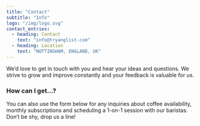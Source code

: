 ```yaml
---
title: "Contact"
subtitle: "Info"
logo: "/img/logo.svg"
contact_entries:
  - heading: Contact
    text: "info@tryanglist.com"
  - heading: Location
    text: "NOTTINGHAM, ENGLAND, UK"
---
```


We’d love to get in touch with you and hear your ideas and
questions. We strive to grow and improve constantly and your feedback
is valuable for us.

<h3 class="f4 b lh-title mb2">How can I get…?</h3>

You can also use the form below for any inquiries about coffee
availability, monthly subscriptions and scheduling a 1-on-1 session
with our baristas. Don’t be shy, drop us a line!
